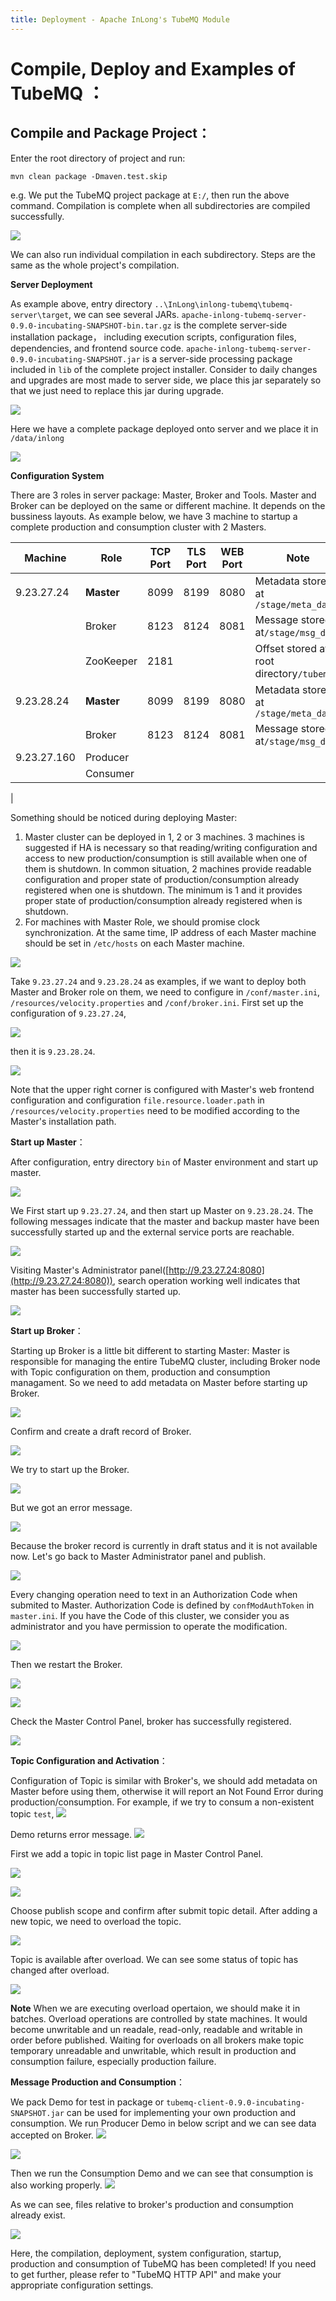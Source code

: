 ```yaml
---
title: Deployment - Apache InLong's TubeMQ Module
---
```


# Compile, Deploy and Examples of TubeMQ ：

## Compile and Package Project：

Enter the root directory of project and run:

```
mvn clean package -Dmaven.test.skip
```

e.g. We put the TubeMQ project package at `E:/`, then run the above command. Compilation is complete when all subdirectories are compiled successfully.

![](img/sysdeployment/sys_compile.png)

We can also run individual compilation in each subdirectory. Steps are the same as the whole project's compilation.

**Server Deployment**

As example above, entry directory `..\InLong\inlong-tubemq\tubemq-server\target`, we can see several JARs. `apache-inlong-tubemq-server-0.9.0-incubating-SNAPSHOT-bin.tar.gz` is the complete server-side installation package， including execution scripts, configuration files, dependencies, and frontend source code. `apache-inlong-tubemq-server-0.9.0-incubating-SNAPSHOT.jar` is a server-side processing package included in `lib` of the complete project installer. Consider to daily changes and upgrades are most made to server side, we place this jar separately so that we just need to replace this jar during upgrade.


![](img/sysdeployment/sys_package.png)

Here we have a complete package deployed onto server and we place it in `/data/inlong`

![](img/sysdeployment/sys_package_list.png)


**Configuration System**

There are 3 roles in server package: Master, Broker and Tools. Master and Broker can be deployed on the same or different machine. It depends on the bussiness layouts. As example below, we have 3 machine to startup a complete production and consumption cluster with 2 Masters.

| Machine | Role | TCP Port | TLS Port | WEB Port | Note |
| --- | --- | --- | --- | --- | --- |
| 9.23.27.24 | **Master** | 8099 | 8199 | 8080 | Metadata stored at `/stage/meta_data` |
| | Broker | 8123 | 8124 | 8081 | Message stored at`/stage/msg_data` |
| | ZooKeeper | 2181 | | | Offset stored at root directory`/tubemq` |
| 9.23.28.24 | **Master** | 8099 | 8199 | 8080 | Metadata stored at `/stage/meta_data` |
| | Broker | 8123 | 8124 | 8081 | Message stored at`/stage/msg_data` |
| 9.23.27.160 | Producer ||||
| | Consumer ||||
|

Something should be noticed during deploying Master:

1. Master cluster can be deployed in 1, 2 or 3 machines. 3 machines is suggested if HA is necessary so that reading/writing configuration and access to new production/consumption is still available when one of them is shutdown. In common situation, 2 machines provide readable configuration and proper state of production/consumption already registered when one is shutdown. The minimum is 1 and it provides proper state of production/consumption already registered when is shutdown.
2. For machines with Master Role, we should promise clock synchronization. At the same time, IP address of each Master machine should be set in `/etc/hosts` on each Master machine.

![](img/sysdeployment/sys_address_host.png)

Take `9.23.27.24` and `9.23.28.24` as examples, if we want to deploy both Master and Broker role on them, we need to configure in `/conf/master.ini`, `/resources/velocity.properties` and `/conf/broker.ini`. First set up the configuration of `9.23.27.24`,

![](img/sysdeployment/sys_configure_1.png)

then it is `9.23.28.24`.

![](img/sysdeployment/sys_configure_2.png)

Note that the upper right corner is configured with Master's web frontend configuration and configuration `file.resource.loader.path` in `/resources/velocity.properties` need to be modified according to the Master's installation path.

**Start up Master**：

After configuration, entry directory `bin` of Master environment and start up master.

![](img/sysdeployment/sys_master_start.png)

We First start up `9.23.27.24`, and then start up Master on `9.23.28.24`. The following messages indicate that the master and backup master have been successfully started up and the external service ports are reachable.

![](img/sysdeployment/sys_master_startted.png)

Visiting Master's Administrator panel([http://9.23.27.24:8080](http://9.23.27.24:8080)), search operation working well indicates that master has been successfully started up.

![](img/sysdeployment/sys_master_console.png)

**Start up Broker**：

Starting up Broker is a little bit different to starting Master: Master is responsible for managing the entire TubeMQ cluster, including Broker node with Topic configuration on them, production and consumption managament. So we need to add metadata on Master before starting up Broker.

![](img/sysdeployment/sys_broker_configure.png)

Confirm and create a draft record of Broker.

![](img/sysdeployment/sys_broker_online.png)

We try to start up the Broker.

![](img/sysdeployment/sys_broker_start.png)

But we got an error message.

![](img/sysdeployment/sys_broker_start_error.png)

Because the broker record is currently in draft status and it is not available now. Let's go back to Master Administrator panel and publish.

![](img/sysdeployment/sys_broker_online_2.png)

Every changing operation need to text in an Authorization Code when submited to Master. Authorization Code is defined by `confModAuthToken` in `master.ini`. If you have the Code of this cluster, we consider you as administrator and you have permission to operate the modification.

![](img/sysdeployment/sys_broker_deploy.png)


Then we restart the Broker.

![](img/sysdeployment/sys_broker_restart_1.png)

![](img/sysdeployment/sys_broker_restart_2.png)

Check the Master Control Panel, broker has successfully registered.

![](img/sysdeployment/sys_broker_finished.png)


**Topic Configuration and Activation**：

Configuration of Topic is similar with Broker's, we should add metadata on Master before using them, otherwise it will report an Not Found Error during production/consumption. For example, if we try to consum a non-existent topic `test`,
![](img/sysdeployment/test_sendmessage.png)

Demo returns error message.
![](img/sysdeployment/sys_topic_error.png)

First we add a topic in topic list page in Master Control Panel.

![](img/sysdeployment/sys_topic_create.png)

![](img/sysdeployment/sys_topic_select.png)

Choose publish scope and confirm after submit topic detail. After adding a new topic, we need to overload the topic.

![](img/sysdeployment/sys_topic_deploy.png)

Topic is available after overload. We can see some status of topic has changed after overload.

![](img/sysdeployment/sys_topic_finished.png)


**Note** When we are executing overload opertaion, we should make it in batches. Overload operations are controlled by state machines. It would become unwritable and un readale, read-only, readable and writable in order before published. Waiting for overloads on all brokers make topic temporary unreadable and unwritable, which result in production and consumption failure, especially production failure.

**Message Production and Consumption**：

We pack Demo for test in package or `tubemq-client-0.9.0-incubating-SNAPSHOT.jar` can be used for implementing your own production and consumption.
We run Producer Demo in below script and we can see data accepted on Broker.
![](img/sysdeployment/test_sendmessage_2.png)

![](img/sysdeployment/sys_node_status.png)

Then we run the Consumption Demo and we can see that consumption is also working properly.
![](img/sysdeployment/sys_node_status_2.png)

As we can see, files relative to broker's production and consumption already exist.

![](img/sysdeployment/sys_node_log.png)

Here, the compilation, deployment, system configuration, startup, production and consumption of TubeMQ has been completed!
If you need to get further, please refer to "TubeMQ HTTP API" and make your appropriate configuration settings.